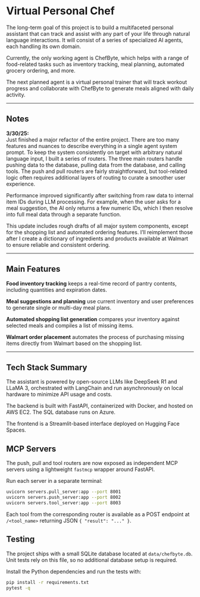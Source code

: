 # Virtual Personal Chef

The long-term goal of this project is to build a multifaceted personal assistant that can track and assist with any part of your life through natural language interactions. It will consist of a series of specialized AI agents, each handling its own domain.

Currently, the only working agent is ChefByte, which helps with a range of food-related tasks such as inventory tracking, meal planning, automated grocery ordering, and more.

The next planned agent is a virtual personal trainer that will track workout progress and collaborate with ChefByte to generate meals aligned with daily activity.

---

## Notes

**3/30/25:**  
Just finished a major refactor of the entire project. There are too many features and nuances to describe everything in a single agent system prompt. To keep the system consistently on target with arbitrary natural language input, I built a series of routers. The three main routers handle pushing data to the database, pulling data from the database, and calling tools. The push and pull routers are fairly straightforward, but tool-related logic often requires additional layers of routing to curate a smoother user experience.

Performance improved significantly after switching from raw data to internal item IDs during LLM processing. For example, when the user asks for a meal suggestion, the AI only returns a few numeric IDs, which I then resolve into full meal data through a separate function.

This update includes rough drafts of all major system components, except for the shopping list and automated ordering features. I’ll reimplement those after I create a dictionary of ingredients and products available at Walmart to ensure reliable and consistent ordering.

---

## Main Features

**Food inventory tracking** keeps a real-time record of pantry contents, including quantities and expiration dates.

**Meal suggestions and planning** use current inventory and user preferences to generate single or multi-day meal plans.

**Automated shopping list generation** compares your inventory against selected meals and compiles a list of missing items.

**Walmart order placement** automates the process of purchasing missing items directly from Walmart based on the shopping list.

---

## Tech Stack Summary

The assistant is powered by open-source LLMs like DeepSeek R1 and LLaMA 3, orchestrated with LangChain and run asynchronously on local hardware to minimize API usage and costs.

The backend is built with FastAPI, containerized with Docker, and hosted on AWS EC2. The SQL database runs on Azure.

The frontend is a Streamlit-based interface deployed on Hugging Face Spaces.

## MCP Servers

The push, pull and tool routers are now exposed as independent MCP servers
using a lightweight `fastmcp` wrapper around FastAPI.

Run each server in a separate terminal:

```bash
uvicorn servers.pull_server:app --port 8001
uvicorn servers.push_server:app --port 8002
uvicorn servers.tool_server:app --port 8003
```

Each tool from the corresponding router is available as a POST endpoint at
`/<tool_name>` returning JSON `{ "result": "..." }`.

## Testing

The project ships with a small SQLite database located at `data/chefbyte.db`.
Unit tests rely on this file, so no additional database setup is required.

Install the Python dependencies and run the tests with:

```bash
pip install -r requirements.txt
pytest -q
```

